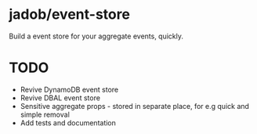 # jadob/event-store

Build a event store for your aggregate events, quickly.


# TODO

- Revive DynamoDB event store
- Revive DBAL event store 
- Sensitive aggregate props - stored in separate place, for e.g quick and simple removal
- Add tests and documentation